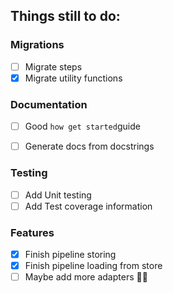 ## Things still to do:

### Migrations
- [ ] Migrate steps
- [x] Migrate utility functions

### Documentation
- [ ] Good `how get started`guide
- [ ] Generate docs from docstrings


### Testing
- [ ] Add Unit testing
- [ ] Add Test coverage information

### Features
- [x] Finish pipeline storing
- [x] Finish pipeline loading from store
- [ ] Maybe add more adapters 🤷🏽‍

